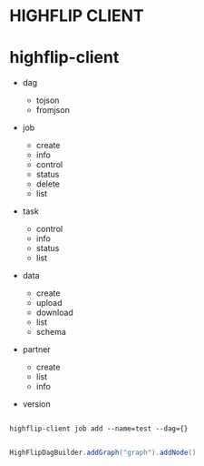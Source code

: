 HIGHFLIP CLIENT
======================================


# highflip-client
- dag 
  + tojson
  + fromjson

- job
  + create
  + info
  + control
  + status
  + delete
  + list
  
- task
  + control
  + info
  + status
  + list
  
- data
  + create
  + upload
  + download
  + list
  + schema
  
- partner
  + create
  + list
  + info

- version





```shell

highflip-client job add --name=test --dag={} 

```


```java

HighFlipDagBuilder.addGraph("graph").addNode()


```
